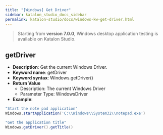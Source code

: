 ```yaml
---
title: "[Windows] Get Driver"
sidebar: katalon_studio_docs_sidebar
permalink: katalon-studio/docs/windows-kw-get-driver.html
---
```

> Starting from **version 7.0.0**, Windows desktop application testing is available on Katalon Studio.

## getDriver

* **Description**: Get the current Windows Driver.
* **Keyword name**: getDriver
* **Keyword syntax**: Windows.getDriver()
* **Return Value**
  * Description: The current Windows Driver
  * Parameter Type: WindowsDriver
* **Example**:

``` groovy
"Start the note pad application"
Windows.startApplication('C:\\Windows\\System32\\notepad.exe')

"Get the application title"
Windows.getDriver().getTitle()
```
